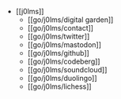 - [[j0lms]]
    - [[go/j0lms/digital garden]]
    - [[go/j0lms/contact]]
    - [[go/j0lms/twitter]]
    - [[go/j0lms/mastodon]]
    - [[go/j0lms/github]]
    - [[go/j0lms/codeberg]]
    - [[go/j0lms/soundcloud]]
    - [[go/j0lms/duolingo]]
    - [[go/j0lms/lichess]]